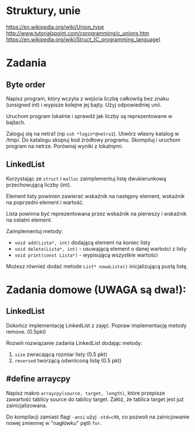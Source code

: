 # Struktury, unie
https://en.wikipedia.org/wiki/Union_type
http://www.tutorialspoint.com/cprogramming/c_unions.htm
https://en.wikipedia.org/wiki/Struct_(C_programming_language)

# Zadania

## Byte order
Napisz program, który wczyta z wejścia liczbę całkowitą bez znaku (unsigned int) i wypisze kolejne jej bajty. Użyj odpowiedniej unii.

Uruchom program lokalnie i sprawdź jak liczby są reprezentowane w bajtach.

Zaloguj się na netra1 (np `ssh *login*@netra1`). Utwórz własny katalog w /tmp/. Do katalogu skopiuj kod źródłowy programu. Skompiluj i uruchom program na netrze. Porównaj wyniki z lokalnymi.


## LinkedList
Korzystając ze `struct` i `malloc` zaimplementuj listę dwukierunkową przechowującą liczby (int).

Element listy powinien zawierać wskaźnik na następny element, wskaźnik na poprzedni element i wartość.

Lista powinna być reprezentowana przez wskaźnik na pierwszy i wskaźnik na ostatni element.

Zaimplementuj metody:
- `void add(Lista*, int)` dodającą element na koniec listy
- `void delete(Lista*, int)` - usuwającą element o danej wartości z listy
- `void print(const Lista*)` - wypisującą wszystkie wartości

Możesz również dodać metode `List* nowaLista()` inicjalizującą pustą listę.


# Zadania domowe (**UWAGA** są dwa!):

## LinkedList
Dokończ implementację LinkedList z zajęć. Popraw implementację metody remove. (0.5pkt)

Rozwiń rozwiązanie zadania LinkedList dodając metody:

1. `size` zwracającą rozmiar listy (0.5 pkt)
2. `reversed` tworzącą odwróconą listę (0.5 pkt)

## #define arraycpy
Napisz makro `arraycpy(source, target, length)`, które przepisze zawartość tablicy source do tablicy target. Załóż, że tablica target jest już zainicjalizowana.

Do kompilacji zamiast flagi `-ansi` użyj `-std=c99`, co pozwoli na zainicjowanie nowej zmiennej w "nagłówku" pętli `for`.
